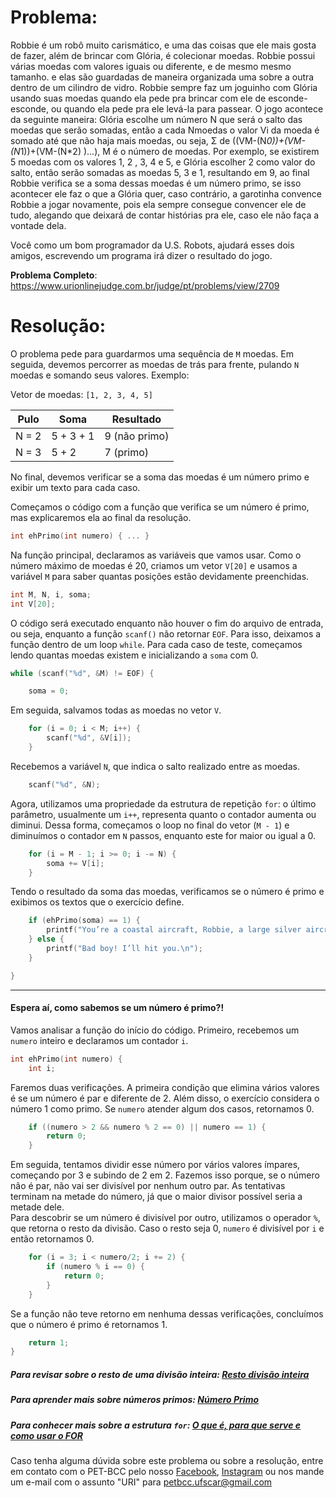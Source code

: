# Problema:   

Robbie é um robô muito carismático, e uma das coisas que ele mais gosta de fazer, além de brincar com Glória, é colecionar moedas. Robbie possui várias moedas com valores iguais ou diferente, e de mesmo mesmo tamanho. e elas são guardadas de maneira organizada uma sobre a outra dentro de um cilindro de vidro. Robbie sempre faz um joguinho com Glória usando suas moedas quando ela pede pra brincar com ele de esconde-esconde, ou quando ela pede pra ele levá-la para passear. O jogo acontece da seguinte maneira: Glória escolhe um número N que será o salto das moedas que serão somadas, então a cada Nmoedas o valor Vi da moeda é somado até que não haja mais moedas, ou seja, Σ de ((VM-(N*0))+(VM-(N*1))+(VM-(N*2) )...), M é o número de moedas. Por exemplo, se existirem 5 moedas com os valores 1, 2 , 3, 4 e 5, e Glória escolher 2 como valor do salto, então serão somadas as moedas 5, 3 e 1, resultando em 9, ao final Robbie verifica se a soma dessas moedas é um número primo, se isso acontecer ele faz o que a Glória quer, caso contrário, a garotinha convence Robbie a jogar novamente, pois ela sempre consegue convencer ele de tudo, alegando que deixará de contar histórias pra ele, caso ele não faça a vontade dela.  

Você como um bom programador da U.S. Robots, ajudará esses dois amigos, escrevendo um programa irá dizer o resultado do jogo.

**Problema Completo**: https://www.urionlinejudge.com.br/judge/pt/problems/view/2709

# Resolução:

O problema pede para guardarmos uma sequência de `M` moedas. Em seguida, devemos percorrer as moedas de trás para frente, pulando `N` moedas e somando seus valores. Exemplo:

Vetor de moedas: `[1, 2, 3, 4, 5]`

| Pulo  | Soma      | Resultado     |
|-------|-----------|---------------|
| N = 2 | 5 + 3 + 1 | 9 (não primo) |
| N = 3 | 5 + 2     | 7 (primo)     |


No final, devemos verificar se a soma das moedas é um número primo e exibir um texto para cada caso.  

Começamos o código com a função que verifica se um número é primo, mas explicaremos ela ao final da resolução.

```c
int ehPrimo(int numero) { ... }
```

Na função principal, declaramos as variáveis que vamos usar. Como o número máximo de moedas é 20, criamos um vetor `V[20]` e usamos a variável `M` para saber quantas posições estão devidamente preenchidas.

```c
int M, N, i, soma;
int V[20];
```

O código será executado enquanto não houver o fim do arquivo de entrada, ou seja, enquanto a função `scanf()` não retornar `EOF`. Para isso, deixamos a função dentro de um loop `while`. Para cada caso de teste, começamos lendo quantas moedas existem e inicializando a `soma` com 0.

```c
while (scanf("%d", &M) != EOF) {

    soma = 0;
```

Em seguida, salvamos todas as moedas no vetor `V`.

```c
    for (i = 0; i < M; i++) {
        scanf("%d", &V[i]);
    }
```

Recebemos a variável `N`, que indica o salto realizado entre as moedas.

```c
    scanf("%d", &N);
```

Agora, utilizamos uma propriedade da estrutura de repetição `for`: o último parâmetro, usualmente um `i++`, representa quanto o contador aumenta ou diminui. Dessa forma, começamos o loop no final do vetor (`M - 1`) e diminuímos o contador em `N` passos, enquanto este for maior ou igual a 0.

```c
    for (i = M - 1; i >= 0; i -= N) {
        soma += V[i];
    }
```

Tendo o resultado da soma das moedas, verificamos se o número é primo e exibimos os textos que o exercício define.

```c
    if (ehPrimo(soma) == 1) {
        printf("You’re a coastal aircraft, Robbie, a large silver aircraft.\n");
    } else {
        printf("Bad boy! I’ll hit you.\n");
    }

}
```
_______________________________

#### Espera aí, como sabemos se um número é primo?!  

Vamos analisar a função do início do código. Primeiro, recebemos um `numero` inteiro e declaramos um contador `i`.

```c
int ehPrimo(int numero) {
    int i;
```

Faremos duas verificações. A primeira condição que elimina vários valores é se um número é par e diferente de 2. Além disso, o exercício considera o número 1 como primo. Se `numero` atender algum dos casos, retornamos 0.

```c
    if ((numero > 2 && numero % 2 == 0) || numero == 1) {
        return 0;
    }
```

Em seguida, tentamos dividir esse número por vários valores ímpares, começando por 3 e subindo de 2 em 2. Fazemos isso porque, se o número não é par, não vai ser divisível por nenhum outro par. As tentativas terminam na metade do número, já que o maior divisor possível seria a metade dele.  
Para descobrir se um número é divisível por outro, utilizamos o operador `%`, que retorna o resto da divisão. Caso o resto seja 0, `numero` é divisível por `i` e então retornamos 0.

```c
    for (i = 3; i < numero/2; i += 2) {
        if (numero % i == 0) {
            return 0;
        }
    }
```

Se a função não teve retorno em nenhuma dessas verificações, concluímos que o número é primo é retornamos 1.

```c
    return 1;
}
```

##### Para revisar sobre o resto de uma divisão inteira: [Resto divisão inteira](http://linguagemc.com.br/resto-de-uma-divisao-inteira-em-c/)
##### Para aprender mais sobre números primos: [Número Primo](https://pt.wikipedia.org/wiki/N%C3%BAmero_primo)
##### Para conhecer mais sobre a estrutura `for`: [O que é, para que serve e como usar o FOR](https://www.cprogressivo.net/2013/02/O-que-e-para-que-serve-e-como-usar-o-laco-FOR-em-C.html)


Caso tenha alguma dúvida sobre este problema ou sobre a resolução, entre em contato com o PET-BCC pelo nosso
[Facebook](https://www.facebook.com/petbcc/),
[Instagram](https://www.instagram.com/petbcc.ufscar/)
ou nos mande um e-mail com o assunto "URI" para  petbcc.ufscar@gmail.com